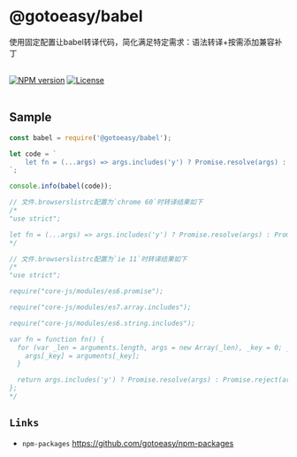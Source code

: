 # @gotoeasy/babel
使用固定配置让babel转译代码，简化满足特定需求：语法转译+按需添加兼容补丁
<br>
<br>

[![NPM version](https://img.shields.io/npm/v/@gotoeasy/babel.svg)](https://www.npmjs.com/package/@gotoeasy/babel)
[![License](https://img.shields.io/badge/License-Apache%202-brightgreen.svg)](http://www.apache.org/licenses/LICENSE-2.0)
<br>
<br>



## Sample
```js
const babel = require('@gotoeasy/babel');

let code = `
    let fn = (...args) => args.includes('y') ? Promise.resolve(args) : Promise.reject(args);
`;

console.info(babel(code));

// 文件.browserslistrc配置为`chrome 60`时转译结果如下
/*
"use strict";

let fn = (...args) => args.includes('y') ? Promise.resolve(args) : Promise.reject(args);
*/

// 文件.browserslistrc配置为`ie 11`时转译结果如下
/*
"use strict";

require("core-js/modules/es6.promise");

require("core-js/modules/es7.array.includes");

require("core-js/modules/es6.string.includes");

var fn = function fn() {
  for (var _len = arguments.length, args = new Array(_len), _key = 0; _key < _len; _key++) {
    args[_key] = arguments[_key];
  }

  return args.includes('y') ? Promise.resolve(args) : Promise.reject(args);
};
*/
```



## `Links`
* `npm-packages` https://github.com/gotoeasy/npm-packages

